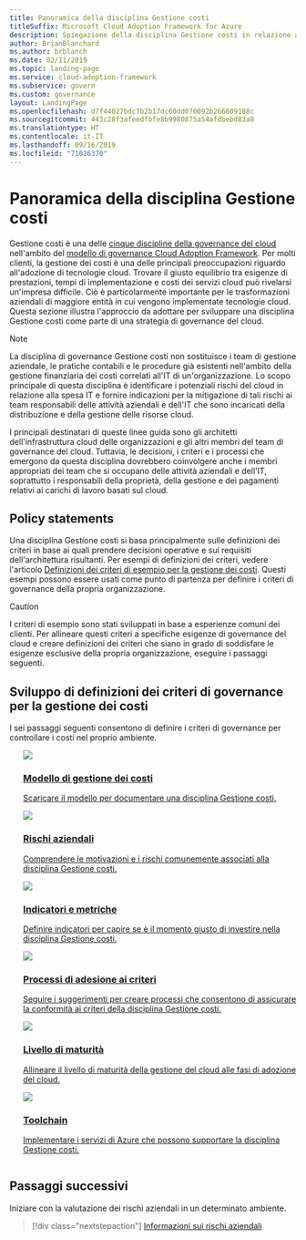 ```yaml
---
title: Panoramica della disciplina Gestione costi
titleSuffix: Microsoft Cloud Adoption Framework for Azure
description: Spiegazione della disciplina Gestione costi in relazione alla governance del cloud
author: BrianBlanchard
ms.author: brblanch
ms.date: 02/11/2019
ms.topic: landing-page
ms.service: cloud-adoption-framework
ms.subservice: govern
ms.custom: governance
layout: LandingPage
ms.openlocfilehash: d7f44027bdc7b2b17dc60dd070092b266609188c
ms.sourcegitcommit: 443c28f3afeedfbfe8b9980875a54afdbebd83a8
ms.translationtype: HT
ms.contentlocale: it-IT
ms.lasthandoff: 09/16/2019
ms.locfileid: "71026370"
---
```

# <a name="cost-management-discipline-overview"></a>Panoramica della disciplina Gestione costi

Gestione costi è una delle [cinque discipline della governance del cloud](../governance-disciplines.md) nell'ambito del [modello di governance Cloud Adoption Framework](../index.md). Per molti clienti, la gestione dei costi è una delle principali preoccupazioni riguardo all'adozione di tecnologie cloud. Trovare il giusto equilibrio tra esigenze di prestazioni, tempi di implementazione e costi dei servizi cloud può rivelarsi un'impresa difficile. Ciò è particolarmente importante per le trasformazioni aziendali di maggiore entità in cui vengono implementate tecnologie cloud. Questa sezione illustra l'approccio da adottare per sviluppare una disciplina Gestione costi come parte di una strategia di governance del cloud.

> [!NOTE]
> La disciplina di governance Gestione costi non sostituisce i team di gestione aziendale, le pratiche contabili e le procedure già esistenti nell'ambito della gestione finanziaria dei costi correlati all'IT di un'organizzazione. Lo scopo principale di questa disciplina è identificare i potenziali rischi del cloud in relazione alla spesa IT e fornire indicazioni per la mitigazione di tali rischi ai team responsabili delle attività aziendali e dell'IT che sono incaricati della distribuzione e della gestione delle risorse cloud.

I principali destinatari di queste linee guida sono gli architetti dell'infrastruttura cloud delle organizzazioni e gli altri membri del team di governance del cloud. Tuttavia, le decisioni, i criteri e i processi che emergono da questa disciplina dovrebbero coinvolgere anche i membri appropriati dei team che si occupano delle attività aziendali e dell'IT, soprattutto i responsabili della proprietà, della gestione e dei pagamenti relativi ai carichi di lavoro basati sul cloud.

## <a name="policy-statements"></a>Policy statements

Una disciplina Gestione costi si basa principalmente sulle definizioni dei criteri in base ai quali prendere decisioni operative e sui requisiti dell'architettura risultanti. Per esempi di definizioni dei criteri, vedere l'articolo [Definizioni dei criteri di esempio per la gestione dei costi](./policy-statements.md). Questi esempi possono essere usati come punto di partenza per definire i criteri di governance della propria organizzazione.

> [!CAUTION]
> I criteri di esempio sono stati sviluppati in base a esperienze comuni dei clienti. Per allineare questi criteri a specifiche esigenze di governance del cloud e creare definizioni dei criteri che siano in grado di soddisfare le esigenze esclusive della propria organizzazione, eseguire i passaggi seguenti.

## <a name="developing-cost-management-governance-policy-statements"></a>Sviluppo di definizioni dei criteri di governance per la gestione dei costi

I sei passaggi seguenti consentono di definire i criteri di governance per controllare i costi nel proprio ambiente.

<!-- markdownlint-disable MD033 -->

<ul class="panelContent cardsE">
<li style="display: flex; flex-direction: column;">
    <a href="./template.md">
        <div class="cardSize">
            <div class="cardPadding" >
                <div class="card" >
                    <div class="cardImageOuter">
                        <div class="cardImage">
                            <img src="../../_images/govern/process-template.png" class="x-hidden-focus"/>
                        </div>
                    </div>
                    <div class="cardText" style="padding-left:0px;">
                        <h3>Modello di gestione dei costi</h3>
                        <p class="x-hidden-focus">Scaricare il modello per documentare una disciplina Gestione costi.</p>
                    </div>
                </div>
            </div>
        </div>
    </a>
</li><li style="display: flex; flex-direction: column;">
    <a href="./business-risks.md">
        <div class="cardSize">
            <div class="cardPadding" >
                <div class="card" >
                    <div class="cardImageOuter">
                        <div class="cardImage">
                            <img src="../../_images/govern/process-risks.png" class="x-hidden-focus"/>
                        </div>
                    </div>
                    <div class="cardText" style="padding-left:0px;">
                        <h3>Rischi aziendali</h3>
                        <p class="x-hidden-focus">Comprendere le motivazioni e i rischi comunemente associati alla disciplina Gestione costi.</p>
                    </div>
                </div>
            </div>
        </div>
    </a>
</li>
<li style="display: flex; flex-direction: column;">
    <a href="./metrics-tolerance.md">
        <div class="cardSize">
            <div class="cardPadding" >
                <div class="card" >
                    <div class="cardImageOuter">
                        <div class="cardImage">
                            <img src="../../_images/govern/process-metrics.png" class="x-hidden-focus"/>
                        </div>
                    </div>
                    <div class="cardText" style="padding-left:0px;">
                        <h3>Indicatori e metriche</h3>
                        <p class="x-hidden-focus">Definire indicatori per capire se è il momento giusto di investire nella disciplina Gestione costi.</p>
                    </div>
                </div>
            </div>
        </div>
    </a>
</li>
<li style="display: flex; flex-direction: column;">
    <a href="./compliance-processes.md">
        <div class="cardSize">
            <div class="cardPadding" >
                <div class="card" >
                    <div class="cardImageOuter">
                        <div class="cardImage">
                            <img src="../../_images/govern/process-enforce.png" class="x-hidden-focus"/>
                        </div>
                    </div>
                    <div class="cardText" style="padding-left:0px;">
                        <h3>Processi di adesione ai criteri</h3>
                        <p class="x-hidden-focus">Seguire i suggerimenti per creare processi che consentono di assicurare la conformità ai criteri della disciplina Gestione costi.</p>
                    </div>
                </div>
            </div>
        </div>
    </a>
</li>
<li style="display: flex; flex-direction: column;">
    <a href="./discipline-improvement.md">
        <div class="cardSize">
            <div class="cardPadding" >
                <div class="card" >
                    <div class="cardImageOuter">
                        <div class="cardImage">
                            <img src="../../_images/govern/process-maturity.png" class="x-hidden-focus"/>
                        </div>
                    </div>
                    <div class="cardText" style="padding-left:0px;">
                        <h3>Livello di maturità</h3>
                        <p class="x-hidden-focus">Allineare il livello di maturità della gestione del cloud alle fasi di adozione del cloud.</p>
                    </div>
                </div>
            </div>
        </div>
    </a>
</li>
<li style="display: flex; flex-direction: column;">
    <a href="./toolchain.md">
        <div class="cardSize">
            <div class="cardPadding" >
                <div class="card" >
                    <div class="cardImageOuter">
                        <div class="cardImage">
                            <img src="../../_images/govern/process-toolchain.png" class="x-hidden-focus"/>
                        </div>
                    </div>
                    <div class="cardText" style="padding-left:0px;">
                        <h3>Toolchain</h3>
                        <p class="x-hidden-focus">Implementare i servizi di Azure che possono supportare la disciplina Gestione costi.</p>
                    </div>
                </div>
            </div>
        </div>
    </a>
</li>
</ul>

## <a name="next-steps"></a>Passaggi successivi

Iniziare con la valutazione dei rischi aziendali in un determinato ambiente.

> [!div class="nextstepaction"]
> [Informazioni sui rischi aziendali](./business-risks.md)

<!-- markdownlint-enable MD033 -->
